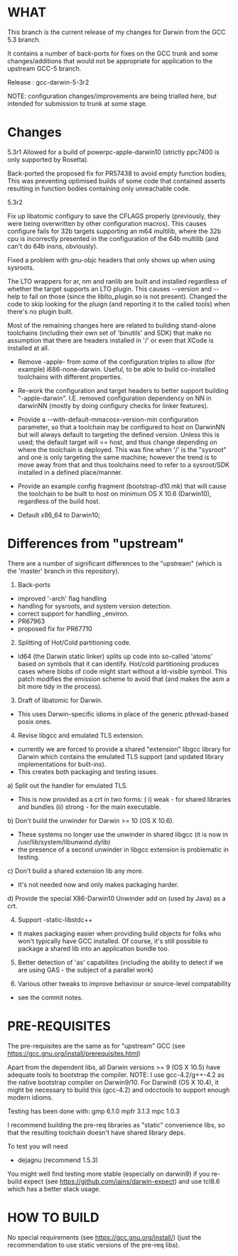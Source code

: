 
WHAT
====

This branch is the current release of my changes for Darwin from the GCC 5.3 branch.

It contains a number of back-ports for fixes on the GCC trunk and some changes/additions that would not be appropriate for application to the upstream GCC-5 branch.

Release : gcc-darwin-5-3r2

NOTE: configuration changes/improvements are being trialled here, but intended for submission to trunk at some stage.

Changes
=======

5.3r1
Allowed for a build of powerpc-apple-darwin10 (strictly ppc7400 is only supported by Rosetta).

Back-ported the proposed fix for PR57438 to avoid empty function bodies;
This was preventing optimised builds of some code that contained asserts resulting in function bodies containing only unreachable code.

5.3r2

 Fix up libatomic configury to save the CFLAGS properly (previously, they were being overwritten by other configuration macros).  This causes configure fails for 32b targets supporting an m64 multilib, where the 32b cpu is incorrectly presented in the configuration of the 64b multilib (and can't do 64b insns, obviously).
  
 Fixed a problem with gnu-objc headers that only shows up when using sysroots.
 
 The LTO wrappers for ar, nm and ranlib are built and installed regardless of whether the target supports an LTO plugin.  This causes --version and --help to fail on those (since the liblto_plugin.so is not present).  Changed the code to skip looking for the pluign (and reporting it to the called tools) when there's no plugin built.
 
 Most of the remaining changes here are related to building stand-alone toolchains (including their own set of 'binutils' and SDK) that make no assumption that there are headers installed in '/' or even that XCode is installed at all.
 
 - Remove -apple- from some of the configuration triples to allow (for example) i686-none-darwin.  Useful, to be able to build co-installed toolchains with different properties.
 
 - Re-work the configuration and target headers to better support building "<arch>-apple-darwin".  I.E. removed configuration dependency on NN in darwinNN (mostly by doing configury checks for linker features).
 
 - Provide a --with-default-mmacosx-version-min configuration parameter, so that a toolchain may be configured to host on DarwinNN but will always default to targeting the defined version.  Unless this is used; the default target will == host, and thus change depending on where the toolchain is deployed.  This was fine when '/' is the "sysroot" and one is only targeting the same machine; however the trend is to move away from that and thus toolchains need to refer to a sysroot/SDK installed in a defined place/manner.

 - Provide an example config fragment (bootstrap-d10.mk) that will cause the toolchain to be built to host on minimum OS X 10.6 (Darwin10), regardless of the build host.
 
 - Default x86_64 to Darwin10;


Differences from "upstream"
===========================


There are a number of significant differences to the "upstream" (which is the 'master' branch in this repository).

1. Back-ports
 - improved '-arch' flag handling
 - handling for sysroots, and system version detection.
 - correct support for handling _environ.
 - PR67963
 - proposed fix for PR67710

2. Splitting of Hot/Cold partitioning code.
 - ld64 (the Darwin static linker) splits up code into so-called 'atoms' based on symbols that it can identify.  Hot/cold partitioning produces cases where blobs of code might start without a ld-visible symbol.  This patch modifies the emission scheme to avoid that (and makes the asm a bit more tidy in the process).
 
3. Draft of libatomic for Darwin.
 - This uses Darwin-specific idioms in place of the generic pthread-based posix ones.

4. Revise libgcc and emulated TLS extension.

 - currently we are forced to provide a shared "extension" libgcc library for Darwin which contains the emulated TLS support (and updated library implementations for built-ins).
 - This creates both packaging and testing issues.

 a) Split out the handler for emulated TLS.
  - This is now provided as a crt in two forms:
   ( i) weak - for shared libraries and bundles
   (ii) strong - for the main executable.

 b) Don't build the unwinder for Darwin >= 10 (OS X 10.6).
  - These systems no longer use the unwinder in shared libgcc  (it is now in /usr/lib/system/libunwind.dylib)
  - the presence of a second unwinder in libgcc extension is problematic in testing.

 c) Don't build a shared extension lib any more.
  - It's not needed now and only makes packaging harder.

 d) Provide the special X86-Darwin10 Unwinder add on (used by Java) as a crt.

4. Support -static-libstdc++
  - It makes packaging easier when providing build objects for folks who won't typically have GCC installed.  Of course, it's still possible to package a shared lib into an application bundle too.

5. Better detection of 'as' capabilites (including the ability to detect if we are using GAS - the subject of a parallel work)

6. Various other tweaks to improve behaviour or source-level compatability
 - see the commit notes.

PRE-REQUISITES
==============

The pre-requisites are the same as for "upstream" GCC
(see https://gcc.gnu.org/install/prerequisites.html)

Apart from the dependent libs, all Darwin versions >= 9 (OS X 10.5) have adequate tools to bootstrap the compiler. NOTE: I use gcc-4.2/g++-4.2 as the native bootstrap compiler on Darwin9/10.  For Darwin8 (OS X 10.4), it might be necessary to build this (gcc-4.2) and odcctools to support enough modern idioms.

Testing has been done with:
  gmp 6.1.0
  mpfr 3.1.3
  mpc 1.0.3
  
I recommend building the pre-req libraries as "static" convenience libs, so that the resulting toolchain doesn't have shared library deps.

To test you will need
 - dejagnu (recommend 1.5.3) 

You might well find testing more stable (especially on darwin9) if you re-build expect (see https://github.com/iains/darwin-expect) and use tcl8.6 which has a better stack usage.

HOW TO BUILD
============

No special requirements (see https://gcc.gnu.org/install/) 
(just the recommendation to use static versions of the pre-req libs).

